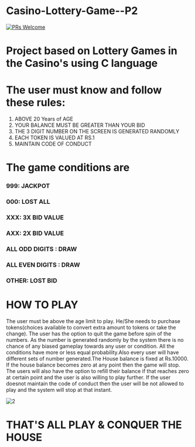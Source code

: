 # Casino-Lottery-Game--P2
[![PRs Welcome](https://img.shields.io/badge/PRs-welcome-brightgreen.svg?style=flat-square)](https://makeapullrequest.com)
# Project based on Lottery Games in the Casino's using C language

# The user must know and follow these rules:

 1) ABOVE  20 Years of AGE
 2) YOUR BALANCE MUST BE GREATER THAN YOUR BID
 3) THE 3 DIGIT NUMBER ON THE SCREEN IS GENERATED RANDOMLY
 4) EACH TOKEN IS VALUED AT RS.1
 5) MAINTAIN CODE OF CONDUCT
 
# The game conditions are
<h3> 999: JACKPOT
<h3> 000: LOST ALL 
<h3> XXX: 3X BID VALUE
<h3> AXX: 2X BID VALUE
<h3> ALL ODD DIGITS : DRAW
<h3> ALL EVEN DIGITS : DRAW
<h3> OTHER: LOST BID

# HOW TO PLAY 
<p> The user must be above the age limit to play. He/She needs to purchase tokens(choices available to convert extra amount to tokens or take the change). The user has the option to quit the game before spin of the numbers. As the number is generated randomly by the system there is no chance of any biased gameplay towards any user or condition. All the conditions have more or less equal probability.Also every user will have different sets of number generated.The House balance is fixed at Rs.10000. If the house balance becomes zero at any point then the game will stop. The users will also have the option to refill their balance if that reaches zero at certain point and the user is also willing to play further. If the user doesnot maintain the code of conduct then the user will be not allowed to play and the system will stop at that instant.<p>


![2](https://user-images.githubusercontent.com/115975340/228359947-b2768510-08d3-487d-9cd8-25cd47868cbf.png)



# THAT'S ALL PLAY & CONQUER THE HOUSE
 
 
